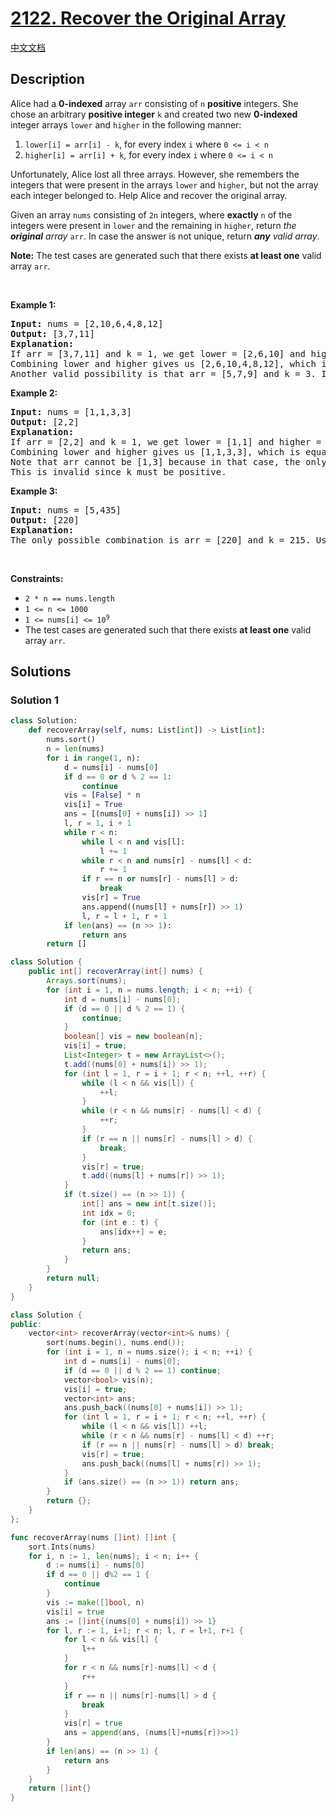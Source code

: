 # [2122. Recover the Original Array](https://leetcode.com/problems/recover-the-original-array)

[中文文档](/solution/2100-2199/2122.Recover%20the%20Original%20Array/README.md)

## Description

<p>Alice had a <strong>0-indexed</strong> array <code>arr</code> consisting of <code>n</code> <strong>positive</strong> integers. She chose an arbitrary <strong>positive integer</strong> <code>k</code> and created two new <strong>0-indexed</strong> integer arrays <code>lower</code> and <code>higher</code> in the following manner:</p>

<ol>
	<li><code>lower[i] = arr[i] - k</code>, for every index <code>i</code> where <code>0 &lt;= i &lt; n</code></li>
	<li><code>higher[i] = arr[i] + k</code>, for every index <code>i</code> where <code>0 &lt;= i &lt; n</code></li>
</ol>

<p>Unfortunately, Alice lost all three arrays. However, she remembers the integers that were present in the arrays <code>lower</code> and <code>higher</code>, but not the array each integer belonged to. Help Alice and recover the original array.</p>

<p>Given an array <code>nums</code> consisting of <code>2n</code> integers, where <strong>exactly</strong> <code>n</code> of the integers were present in <code>lower</code> and the remaining in <code>higher</code>, return <em>the <strong>original</strong> array</em> <code>arr</code>. In case the answer is not unique, return <em><strong>any</strong> valid array</em>.</p>

<p><strong>Note:</strong> The test cases are generated such that there exists <strong>at least one</strong> valid array <code>arr</code>.</p>

<p>&nbsp;</p>
<p><strong class="example">Example 1:</strong></p>

<pre>
<strong>Input:</strong> nums = [2,10,6,4,8,12]
<strong>Output:</strong> [3,7,11]
<strong>Explanation:</strong>
If arr = [3,7,11] and k = 1, we get lower = [2,6,10] and higher = [4,8,12].
Combining lower and higher gives us [2,6,10,4,8,12], which is a permutation of nums.
Another valid possibility is that arr = [5,7,9] and k = 3. In that case, lower = [2,4,6] and higher = [8,10,12]. 
</pre>

<p><strong class="example">Example 2:</strong></p>

<pre>
<strong>Input:</strong> nums = [1,1,3,3]
<strong>Output:</strong> [2,2]
<strong>Explanation:</strong>
If arr = [2,2] and k = 1, we get lower = [1,1] and higher = [3,3].
Combining lower and higher gives us [1,1,3,3], which is equal to nums.
Note that arr cannot be [1,3] because in that case, the only possible way to obtain [1,1,3,3] is with k = 0.
This is invalid since k must be positive.
</pre>

<p><strong class="example">Example 3:</strong></p>

<pre>
<strong>Input:</strong> nums = [5,435]
<strong>Output:</strong> [220]
<strong>Explanation:</strong>
The only possible combination is arr = [220] and k = 215. Using them, we get lower = [5] and higher = [435].
</pre>

<p>&nbsp;</p>
<p><strong>Constraints:</strong></p>

<ul>
	<li><code>2 * n == nums.length</code></li>
	<li><code>1 &lt;= n &lt;= 1000</code></li>
	<li><code>1 &lt;= nums[i] &lt;= 10<sup>9</sup></code></li>
	<li>The test cases are generated such that there exists <strong>at least one</strong> valid array <code>arr</code>.</li>
</ul>

## Solutions

### Solution 1

<!-- tabs:start -->

```python
class Solution:
    def recoverArray(self, nums: List[int]) -> List[int]:
        nums.sort()
        n = len(nums)
        for i in range(1, n):
            d = nums[i] - nums[0]
            if d == 0 or d % 2 == 1:
                continue
            vis = [False] * n
            vis[i] = True
            ans = [(nums[0] + nums[i]) >> 1]
            l, r = 1, i + 1
            while r < n:
                while l < n and vis[l]:
                    l += 1
                while r < n and nums[r] - nums[l] < d:
                    r += 1
                if r == n or nums[r] - nums[l] > d:
                    break
                vis[r] = True
                ans.append((nums[l] + nums[r]) >> 1)
                l, r = l + 1, r + 1
            if len(ans) == (n >> 1):
                return ans
        return []
```

```java
class Solution {
    public int[] recoverArray(int[] nums) {
        Arrays.sort(nums);
        for (int i = 1, n = nums.length; i < n; ++i) {
            int d = nums[i] - nums[0];
            if (d == 0 || d % 2 == 1) {
                continue;
            }
            boolean[] vis = new boolean[n];
            vis[i] = true;
            List<Integer> t = new ArrayList<>();
            t.add((nums[0] + nums[i]) >> 1);
            for (int l = 1, r = i + 1; r < n; ++l, ++r) {
                while (l < n && vis[l]) {
                    ++l;
                }
                while (r < n && nums[r] - nums[l] < d) {
                    ++r;
                }
                if (r == n || nums[r] - nums[l] > d) {
                    break;
                }
                vis[r] = true;
                t.add((nums[l] + nums[r]) >> 1);
            }
            if (t.size() == (n >> 1)) {
                int[] ans = new int[t.size()];
                int idx = 0;
                for (int e : t) {
                    ans[idx++] = e;
                }
                return ans;
            }
        }
        return null;
    }
}
```

```cpp
class Solution {
public:
    vector<int> recoverArray(vector<int>& nums) {
        sort(nums.begin(), nums.end());
        for (int i = 1, n = nums.size(); i < n; ++i) {
            int d = nums[i] - nums[0];
            if (d == 0 || d % 2 == 1) continue;
            vector<bool> vis(n);
            vis[i] = true;
            vector<int> ans;
            ans.push_back((nums[0] + nums[i]) >> 1);
            for (int l = 1, r = i + 1; r < n; ++l, ++r) {
                while (l < n && vis[l]) ++l;
                while (r < n && nums[r] - nums[l] < d) ++r;
                if (r == n || nums[r] - nums[l] > d) break;
                vis[r] = true;
                ans.push_back((nums[l] + nums[r]) >> 1);
            }
            if (ans.size() == (n >> 1)) return ans;
        }
        return {};
    }
};
```

```go
func recoverArray(nums []int) []int {
	sort.Ints(nums)
	for i, n := 1, len(nums); i < n; i++ {
		d := nums[i] - nums[0]
		if d == 0 || d%2 == 1 {
			continue
		}
		vis := make([]bool, n)
		vis[i] = true
		ans := []int{(nums[0] + nums[i]) >> 1}
		for l, r := 1, i+1; r < n; l, r = l+1, r+1 {
			for l < n && vis[l] {
				l++
			}
			for r < n && nums[r]-nums[l] < d {
				r++
			}
			if r == n || nums[r]-nums[l] > d {
				break
			}
			vis[r] = true
			ans = append(ans, (nums[l]+nums[r])>>1)
		}
		if len(ans) == (n >> 1) {
			return ans
		}
	}
	return []int{}
}
```

<!-- tabs:end -->

<!-- end -->
